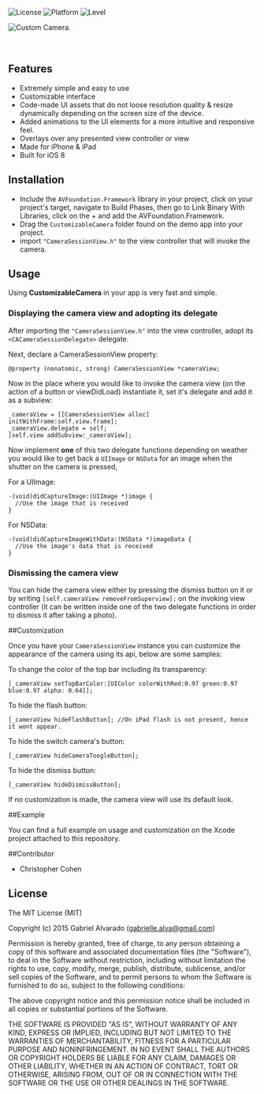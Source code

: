 ![License](https://img.shields.io/badge/license-MIT-blue.svg)
![Platform](https://img.shields.io/badge/platform-iOS-yellow.svg)
![Level](https://img.shields.io/badge/level-over%209000-1CCDD6.svg)

![Custom Camera.](https://raw.githubusercontent.com/GabrielAlva/Cool-iOS-Camera/master/MarkdownImage.png)
<br />
<br />
<br />

## Features
- Extremely simple and easy to use
- Customizable interface
- Code-made UI assets that do not loose resolution quality & resize dynamically depending on the screen size of the device.
- Added animations to the UI elements for a more intuitive and responsive feel.
- Overlays over any presented view controller or view
- Made for iPhone & iPad
- Built for iOS 8

## Installation
* Include the `AVFoundation.Framework` library in your project, click on your project's target, navigate to Build Phases, then go to Link Binary With Libraries, click on the + and add the AVFoundation.Framework.
* Drag the `CustomizableCamera` folder found on the demo app into your project.
* import `"CameraSessionView.h"` to the view controller that will invoke the camera.

## Usage 

Using **CustomizableCamera** in your app is very fast and simple.

### Displaying the camera view and adopting its delegate

After importing the `"CameraSessionView.h"` into the view controller, adopt its `<CACameraSessionDelegate>` delegate.

Next, declare a CameraSessionView property:
```
@property (nonatomic, strong) CameraSessionView *cameraView;
```

Now in the place where you would like to invoke the camera view (on the action of a button or viewDidLoad) instantiate it, set it's delegate and add it as a subview:
```
_cameraView = [[CameraSessionView alloc] initWithFrame:self.view.frame];
_cameraView.delegate = self;
[self.view addSubview:_cameraView];
```

Now implement **one** of this two delegate functions depending on weather you would like to get back a `UIImage` or `NSData` for an image when the shutter on the camera is pressed,

For a UIImage:
```
-(void)didCaptureImage:(UIImage *)image {
  //Use the image that is received
}
```
For NSData:
```
-(void)didCaptureImageWithData:(NSData *)imageData {
  //Use the image's data that is received
}
```

### Dismissing the camera view

You can hide the camera view either by pressing the dismiss button on it or by writing `[self.cameraView removeFromSuperview];` on the invoking view controller (it can be written inside one of the two delegate functions in order to dismiss it after taking a photo). 

##Customization

Once you have your `CameraSessionView` instance you can customize the appearance of the camera using its api, below are some samples:

To change the color of the top bar including its transparency:
```
[_cameraView setTopBarColor:[UIColor colorWithRed:0.97 green:0.97 blue:0.97 alpha: 0.64]];
```
To hide the flash button:
```
[_cameraView hideFlashButton]; //On iPad flash is not present, hence it wont appear.
```
To hide the switch camera's button:
```
[_cameraView hideCameraToogleButton];
```
To hide the dismiss button:
```
[_cameraView hideDismissButton];
```
If no customization is made, the camera view will use its default look.

##Example

You can find a full example on usage and customization on the Xcode project attached to this repository.

##Contributor

* Christopher Cohen

## License

The MIT License (MIT)

Copyright (c) 2015 Gabriel Alvarado (gabrielle.alva@gmail.com)

Permission is hereby granted, free of charge, to any person obtaining a copy
of this software and associated documentation files (the "Software"), to deal
in the Software without restriction, including without limitation the rights
to use, copy, modify, merge, publish, distribute, sublicense, and/or sell
copies of the Software, and to permit persons to whom the Software is
furnished to do so, subject to the following conditions:

The above copyright notice and this permission notice shall be included in all
copies or substantial portions of the Software.

THE SOFTWARE IS PROVIDED "AS IS", WITHOUT WARRANTY OF ANY KIND, EXPRESS OR
IMPLIED, INCLUDING BUT NOT LIMITED TO THE WARRANTIES OF MERCHANTABILITY,
FITNESS FOR A PARTICULAR PURPOSE AND NONINFRINGEMENT. IN NO EVENT SHALL THE
AUTHORS OR COPYRIGHT HOLDERS BE LIABLE FOR ANY CLAIM, DAMAGES OR OTHER
LIABILITY, WHETHER IN AN ACTION OF CONTRACT, TORT OR OTHERWISE, ARISING FROM,
OUT OF OR IN CONNECTION WITH THE SOFTWARE OR THE USE OR OTHER DEALINGS IN THE
SOFTWARE.
